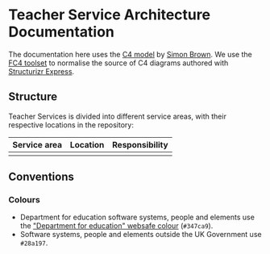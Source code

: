 # Teacher Service Architecture Documentation

The documentation here uses the [C4 model][c4model] by [Simon Brown][simonbrown].
We use the [FC4 toolset][fc4-toolset] to normalise the source of C4 diagrams authored with [Structurizr Express][se].

## Structure

Teacher Services is divided into different service areas, with their respective locations in the repository:

| Service area | Location | Responsibility |
| ------------ | -------- | -------------- |
||||

## Conventions

### Colours

- Department for education software systems, people and elements use the ["Department for education" websafe colour][moj-websafe] (`#347ca9`).
- Software systems, people and elements outside the UK Government use `#28a197`.


[se]: https://structurizr.com/help/express
[c4model]: https://c4model.com/
[simonbrown]: http://simonbrown.je/
[fc4-toolset]: https://fundingcircle.github.io/fc4-framework/methodology/toolset.html
[moj-websafe]: https://github.com/alphagov/govuk_frontend_toolkit/blob/03204449dcbf28c2d48e7f6dd217f6abe9b3a518/stylesheets/colours/_organisation.scss#L17
